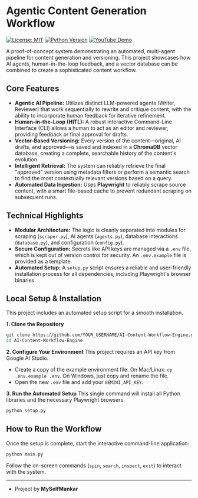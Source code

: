 # Agentic Content Generation Workflow

<!-- [![Project Status: Active](https://www.repostatus.org/badges/latest/active.svg)](https://www.repostatus.org/#active) -->
[![License: MIT](https://img.shields.io/badge/License-MIT-blue.svg)](https://opensource.org/licenses/MIT)
[![Python Version](https://img.shields.io/badge/Python-3.12%2B-blue.svg?style=flat-square&logo=python)](https://www.python.org/)
[![YouTube Demo](https://img.shields.io/badge/YouTube-Demo-blue?style=flat-square&logo=youtube)](https://youtu.be/Rt3C6aTqe2U)

A proof-of-concept system demonstrating an automated, multi-agent pipeline for content generation and versioning. This project showcases how AI agents, human-in-the-loop feedback, and a vector database can be combined to create a sophisticated content workflow.

<!-- ![Workflow Diagram](assets/workflow_diagram.png) -->

## Core Features

*   **Agentic AI Pipeline:** Utilizes distinct LLM-powered agents (Writer, Reviewer) that work sequentially to rewrite and critique content, with the ability to incorporate human feedback for iterative refinement.
*   **Human-in-the-Loop (HITL):** A robust interactive Command-Line Interface (CLI) allows a human to act as an editor and reviewer, providing feedback or final approval for drafts.
*   **Vector-Based Versioning:** Every version of the content—original, AI drafts, and approved—is saved and indexed in a **ChromaDB** vector database, creating a complete, searchable history of the content's evolution.
*   **Intelligent Retrieval:** The system can reliably retrieve the final "approved" version using metadata filters or perform a semantic search to find the most contextually relevant versions based on a query.
*   **Automated Data Ingestion:** Uses **Playwright** to reliably scrape source content, with a smart file-based cache to prevent redundant scraping on subsequent runs.

## Technical Highlights

*   **Modular Architecture:** The logic is cleanly separated into modules for scraping (`scraper.py`), AI agents (`agents.py`), database interactions (`database.py`), and configuration (`config.py`).
*   **Secure Configuration:** Secrets like API keys are managed via a `.env` file, which is kept out of version control for security. An `.env.example` file is provided as a template.
*   **Automated Setup:** A `setup.py` script ensures a reliable and user-friendly installation process for all dependencies, including Playwright's browser binaries.

## Local Setup & Installation

This project includes an automated setup script for a smooth installation.

**1. Clone the Repository**
```bash
git clone https://github.com/YOUR_USERNAME/AI-Content-Workflow-Engine.git
cd AI-Content-Workflow-Engine
```

**2. Configure Your Environment**
This project requires an API key from Google AI Studio.
*   Create a copy of the example environment file. On Mac/Linux: `cp .env.example .env`. On Windows, just copy and rename the file.
*   Open the new `.env` file and add your `GEMINI_API_KEY`.

**3. Run the Automated Setup**
This single command will install all Python libraries and the necessary Playwright browsers.
```bash
python setup.py
```

## How to Run the Workflow

Once the setup is complete, start the interactive command-line application:
```bash
python main.py
```
Follow the on-screen commands (`spin`, `search`, `inspect`, `exit`) to interact with the system.

---
* Project by **MySelfMankar** 